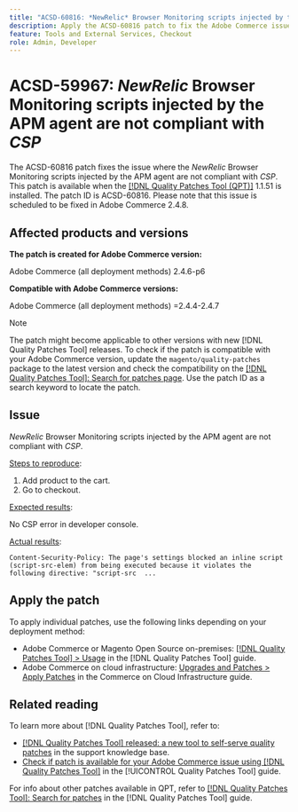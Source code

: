 ```yaml
---
title: "ACSD-60816: *NewRelic* Browser Monitoring scripts injected by the APM agent are not compliant with *CSP*"
description: Apply the ACSD-60816 patch to fix the Adobe Commerce issue where the *NewRelic* Browser Monitoring scripts injected by the APM agent are not compliant with *CSP* (Content Security Policy), preventing their execution.
feature: Tools and External Services, Checkout
role: Admin, Developer
---
```

# ACSD-59967: *NewRelic* Browser Monitoring scripts injected by the APM agent are not compliant with *CSP*

The ACSD-60816 patch fixes the issue where the *NewRelic* Browser Monitoring scripts injected by the APM agent are not compliant with *CSP*. This patch is available when the [[!DNL Quality Patches Tool (QPT)]](https://experienceleague.adobe.com/en/docs/commerce-knowledge-base/kb/announcements/commerce-announcements/magento-quality-patches-released-new-tool-to-self-serve-quality-patches) 1.1.51 is installed. The patch ID is ACSD-60816. Please note that this issue is scheduled to be fixed in Adobe Commerce 2.4.8.

## Affected products and versions

**The patch is created for Adobe Commerce version:**

Adobe Commerce (all deployment methods) 2.4.6-p6

**Compatible with Adobe Commerce versions:**

Adobe Commerce (all deployment methods) =2.4.4-2.4.7

>[!NOTE]
>
>The patch might become applicable to other versions with new [!DNL Quality Patches Tool] releases. To check if the patch is compatible with your Adobe Commerce version, update the `magento/quality-patches` package to the latest version and check the compatibility on the [[!DNL Quality Patches Tool]: Search for patches page](https://experienceleague.adobe.com/tools/commerce-quality-patches/index.html). Use the patch ID as a search keyword to locate the patch.

## Issue

*NewRelic* Browser Monitoring scripts injected by the APM agent are not compliant with *CSP*.

<u>Steps to reproduce</u>:

1. Add product to the cart.
1. Go to checkout. 

<u>Expected results</u>:

No CSP error in developer console.

<u>Actual results</u>:

``
Content-Security-Policy: The page's settings blocked an inline script (script-src-elem) from being executed because it violates the following directive: "script-src 
...
``

## Apply the patch

To apply individual patches, use the following links depending on your deployment method:

* Adobe Commerce or Magento Open Source on-premises: [[!DNL Quality Patches Tool] > Usage](/help/tools/quality-patches-tool/usage.md) in the [!DNL Quality Patches Tool] guide.
* Adobe Commerce on cloud infrastructure: [Upgrades and Patches > Apply Patches](https://experienceleague.adobe.com/docs/commerce-cloud-service/user-guide/develop/upgrade/apply-patches.html) in the Commerce on Cloud Infrastructure guide.

## Related reading

To learn more about [!DNL Quality Patches Tool], refer to:

* [[!DNL Quality Patches Tool] released: a new tool to self-serve quality patches](https://experienceleague.adobe.com/en/docs/commerce-knowledge-base/kb/announcements/commerce-announcements/magento-quality-patches-released-new-tool-to-self-serve-quality-patches) in the support knowledge base.
* [Check if patch is available for your Adobe Commerce issue using [!DNL Quality Patches Tool]](/help/tools/quality-patches-tool/patches-available-in-qpt/check-patch-for-magento-issue-with-magento-quality-patches.md) in the [!UICONTROL Quality Patches Tool] guide.


For info about other patches available in QPT, refer to [[!DNL Quality Patches Tool]: Search for patches](https://experienceleague.adobe.com/tools/commerce-quality-patches/index.html) in the [!DNL Quality Patches Tool] guide.
